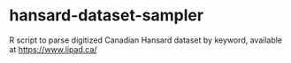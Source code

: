 # hansard-dataset-sampler
R script to parse digitized Canadian Hansard dataset by keyword, available at https://www.lipad.ca/
